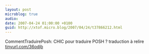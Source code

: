 ```yaml
---
layout: post
microblog: true
audio: 
date: 2007-04-24 01:00:00 +0100
guid: http://xtof.micro.blog/2007/04/24/t37866212.html
---
```

CommentTraduirePosh: CHIC pour traduire POSH ? traduction à relire [tinyurl.com/36odjb](http://tinyurl.com/36odjb)

